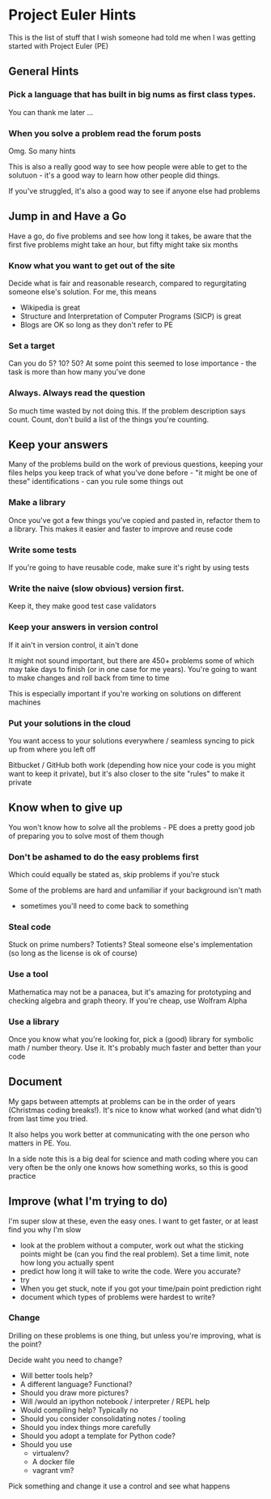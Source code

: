# Project Euler Hints

This is the list of stuff that I wish someone had told me when I was
getting started with Project Euler (PE)


## General Hints

### Pick a language that has built in big nums as first class types. 

You can thank me later ...

### When you solve a problem read the forum posts

Omg. So many hints

This is also a really good way to see how people were able to get to the
solutuon - it's a good way to learn how other people did things.

If you've struggled, it's also a good way to see if anyone else had
problems



## Jump in and Have a Go

Have a go, do five problems and see how long it takes, be aware that the
first five problems might take an hour, but fifty might take six months

### Know what you want to get out of the site 

Decide what is fair and reasonable research, compared to regurgitating
someone else's solution. For me, this means

- Wikipedia is great 
- Structure and Interpretation of Computer Programs (SICP) is great
- Blogs are OK so long as they don't refer to PE

### Set a target

Can you do 5? 10? 50? At some point this seemed to lose importance - the
task is more than how many you've done

### Always. Always read the question

So much time wasted by not doing this. If the problem description says
count. Count, don't build a list of the things you're counting.




## Keep your answers

Many of the problems build on the work of previous questions, keeping your
files helps you keep track of what you've done before - "it might be one
of these" identifications - can you rule some things out

### Make a library

Once you've got a few things you've copied and pasted in, refactor them to a library. This makes it easier and faster to improve and reuse code

### Write some tests 

If you're going to have reusable code, make sure it's right by using tests 

### Write the naive (slow obvious) version first. 

Keep it, they make good test case validators

### Keep your answers in version control

If it ain't in version control, it ain't done

It might not sound important, but there are 450+ problems some of which
may take days to finish (or in one case for me years). You're going to
want to make changes and roll back from time to time

This is especially important if you're working on solutions on different
machines

### Put your solutions in the cloud

You want access to your solutions everywhere / seamless syncing to pick up
from where you left off

Bitbucket / GitHub both work (depending how nice your code is you might
want to keep it private), but it's also closer to the site "rules" to make
it private 



## Know when to give up

You won't know how to solve all the problems - PE does a pretty good job
of preparing you to solve most of them though

### Don't be ashamed to do the easy problems first 

Which could equally be stated as, skip problems if you're stuck

Some of the problems are hard and unfamiliar if your background isn't math
- sometimes you'll need to come back to something

### Steal code

Stuck on prime numbers? Totients? Steal someone else's implementation (so
long as the license is ok of course)

### Use a tool

Mathematica may not be a panacea, but it's amazing for prototyping and
checking algebra and graph theory.  If you're cheap, use Wolfram Alpha

### Use a library

Once you know what you're looking for, pick a (good) library for symbolic math / number theory. Use it. It's probably much faster and better than your code



## Document

My gaps between attempts at problems can be in the order of years
(Christmas coding breaks!). It's nice to know what worked (and what
didn't) from last time you tried.

It also helps you work better at communicating with the one person who
matters in PE. You. 

In a side note this is a big deal for science and math coding where you
can very often be the only one knows how something works, so this is good
practice 



## Improve (what I'm trying to do)

I'm super slow at these, even the easy ones. I want to get faster, or at
least find you why I'm slow

- look at the problem without a computer, work out what the sticking points might be (can you find the real problem). Set a time limit, note how long you actually spent 
- predict how long it will take to write the code. Were you accurate?
- try
- When you get stuck, note if you got your time/pain point prediction right
- document which types of problems were hardest to write?


### Change

Drilling on these problems is one thing, but unless you're improving, what
is the point? 

Decide waht you need to change?

- Will better tools help?
- A different language? Functional?
- Should you draw more  pictures?
- Will /would an ipython notebook / interpreter / REPL help
- Would compiling help? Typically no
- Should you consider consolidating notes / tooling
- Should you index things more carefully 
- Should you adopt a template for Python code?
- Should you use 
    - virtualenv? 
    - A docker file 
    - vagrant vm? 

Pick something and change it use a control and see what happens



